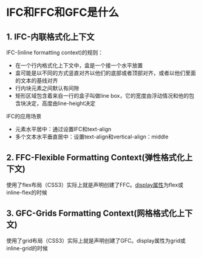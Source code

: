 

# IFC和FFC和GFC是什么

## 1. IFC-内联格式化上下文

IFC-(inline formatting context)的规则：

- 在一个行内格式化上下文中，盒是一个接一个水平放置
- 盒可能是以不同的方式竖直对齐以他们的底部或者顶部对齐，或者以他们里面的文本的基线对齐
- 行内块元素之间默认有间隙
- 矩形区域包含着来自一行的盒子叫做line box，它的宽度由浮动情况和他的包含块决定，高度由line-height决定



IFC的应用场景

- 元素水平居中：通过设置IFC和text-align
- 多个文本水平垂直居中：设置text-align和vertical-align：middle



## 2. FFC-Flexible Formatting Context(弹性格式化上下文)

使用了flex布局（CSS3）实际上就是声明创建了FFC。[display属性](https://so.csdn.net/so/search?q=display属性&spm=1001.2101.3001.7020)为flex或inline-flex的时候

## 3. GFC-Grids Formatting Context(网格格式化上下文)

使用了grid布局（CSS3）实际上就是声明创建了GFC。display属性为grid或inline-grid的时候